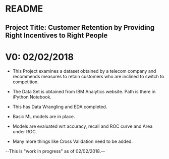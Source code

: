 README
=======

Project Title: Customer Retention by Providing Right Incentives to Right People
---------------

# V0: 02/02/2018

+ This Project examines a dataset obtained by a telecom company and recommends measures to retain customers who are inclined to switch to competition. 
+ The Data Set is obtained from IBM Analytics website. Path is there in iPython Notebook.

+ This has Data Wrangling and EDA completed. 
+ Basic ML models are in place.
+ Models are evaluated wrt accuracy, recall and ROC curve and Area under ROC.
+  Many more things like Cross Validation need to be added.

--This is "work in progress" as of 02/02/2018.--
